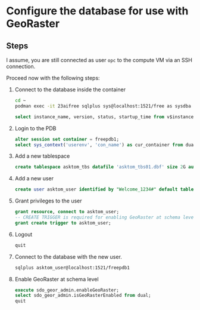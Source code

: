 # Configure the database for use with GeoRaster

## Steps

I assume, you are still connected as user `opc` to the compute VM via an SSH connection.

Proceed now with the following steps:

1. Connect to the database inside the container

   ```sh
   cd ~
   podman exec -it 23aifree sqlplus sys@localhost:1521/free as sysdba
   ```

   ```sql
   select instance_name, version, status, startup_time from v$instance;
   ```

2. Login to the PDB

   ```sql
   alter session set container = freepdb1;
   select sys_context('userenv', 'con_name') as cur_container from dual;
   ```

3. Add a new tablespace

   ```sql
   create tablespace asktom_tbs datafile 'asktom_tbs01.dbf' size 2G autoextend on next 50M maxsize 5G;
   ```

4. Add a new user

   ```sql
   create user asktom_user identified by "Welcome_1234#" default tablespace asktom_tbs temporary tablespace temp quota unlimited on asktom_tbs;
   ```

5. Grant privileges to the user

   ```sql
   grant resource, connect to asktom_user;
   -- CREATE TRIGGER is required for enabling GeoRaster at schema level
   grant create trigger to asktom_user;
   ```

6. Logout

   ```sql
   quit
   ```

7. Connect to the database with the new user.

   ```sh
   sqlplus asktom_user@localhost:1521/freepdb1
   ```

8. Enable GeoRaster at schema level

   ```sql
   execute sdo_geor_admin.enableGeoRaster;
   select sdo_geor_admin.isGeoRasterEnabled from dual;
   quit
   ```
